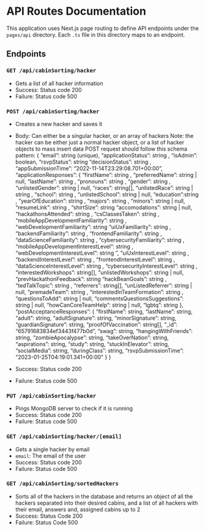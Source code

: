 # API Routes Documentation

This application uses Next.js page routing to define API endpoints under the `pages/api` directory. Each `.ts` file in this directory maps to an endpoint.

## Endpoints

### `GET /api/cabinSorting/hacker`

- Gets a list of all hacker information
- Success: Status code 200
- Failure: Status code 500

### `POST /api/cabinSorting/hacker`

- Creates a new hacker and saves it
- Body: Can either be a singular hacker, or an array of hackers
Note: the hacker can be either just a normal hacker object, or a list of hacker objects to mass insert data
POST request should follow this schema pattern:
{
    “email”: string (unique),
    “applicationStatus”: string ,
    “isAdmin”: boolean,
    “rsvpStatus”: string
    “decisionStatus”: string ,
    “appSubmissionTime”: “2022-11-14T23:29:08.701+00:00”,
    “applicationResponses”: {
      “firstName”: string ,
      “preferredName”: string | null,
      “lastName”: string ,
      “pronouns”: string ,
      “gender”: string ,
      “unlistedGender”: string | null,
      “races”: string[],
      “unlistedRace”: string | string ,
      “school”: string ,
      “unlistedSchool”: string | null,
      “education”:string ,
      “yearOfEducation”: string ,
      “majors”: string ,
      “minors”: string | null,
      “resumeLink”: string ,
      “shirtSize”: string
      “accomodations”: string | null,
      “hackathonsAttended”: string ,
      “csClassesTaken”: string ,
      “mobileAppDevelopmentFamiliarity”: string ,
      “webDevelopmentFamiliarity”: string
      “uiUxFamiliarity”: string ,
      “backendFamiliarity”: string ,
      “frontendFamiliarity”: string ,
      “dataScienceFamiliarity”: string ,
      “cybersecurityFamiliarity”: string ,
      “mobileAppDevelopmentInterestLevel”: string ,
      “webDevelopmentInterestLevel”: string ”,
      “uiUxInterestLevel”: string ,
      “backendInterestLevel”: string ,
      “frontendInterestLevel”: string ,
      “dataScienceInterestLevel”: string ,
      “cybersecurityInterestLevel”: string ,
      “interestedWorkshops”: string[],
      “unlistedWorkshops”: string | null,
      “prevHackathonFeedback”: string
      “hackBeanGoals”: string ,
      “tedTalkTopic”: string ,
      “referrers”: string[],
      “unListedReferrer”: string | null,
      “premadeTeam”: string ,
      “interestedInTeamFormation”: string ,
      “questionsToAdd”: string | null,
      “commentsQuestionsSuggestions”: string | null,
      “howCanCoreTeamHelp”: string | null,
      “lgbtq”: string
    },
    “postAcceptanceResponses”: {
      “firstName”: string,
      “lastName”: string,
      “adult”: string,
      “adultSignature”: string,
      “minorSignature”: string,
      “guardianSignature”: string,
      “proofOfVaccination”: string[],
      “_id”: “65791683834ef3443f477b0d”,
      “swag”: string,
      “hangingWithFriends”: string,
      “zombieApocalypse”: string,
      “takeOverNation”: string,
      “aspirations”: string,
      “study”: string,
      “stuckInElevator”: string,
      “socialMedia”: string,
      “duringClass”: string,
      “rsvpSubmissionTime”: “2023-01-25T04:19:01.341+00:00"
    }
  }

- Success: Status code 200
- Failure: Status code 500

### `PUT /api/cabinSorting/hacker`

- Pings MongoDB server to check if it is running
- Success: Status code 200
- Failure: Status code 500

### `GET /api/cabinSorting/hacker/[email]`

- Gets a single hacker by email
- `email`: The email of the user
- Success: Status code 200
- Failure: Status code 500

### `GET /api/cabinSorting/sortedHackers`

- Sorts all of the hackers in the database and returns an object of all the hackers separated into their desired cabins, and a list of all hackers with their email, answers and, assigned cabins up to 2
- Success: Status Code 200
- Failure: Status Code 500
